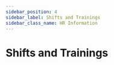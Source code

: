 ```yaml
---
sidebar_position: 4
sidebar_label: Shifts and Trainings
sidebar_class_name: HR Information
---
```


# Shifts and Trainings
